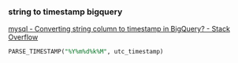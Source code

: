 ###  string to timestamp bigquery


[mysql - Converting string column to timestamp in BigQuery? - Stack Overflow](https://stackoverflow.com/questions/54897389/converting-string-column-to-timestamp-in-bigquery "mysql - Converting string column to timestamp in BigQuery? - Stack Overflow")


 

```sql
PARSE_TIMESTAMP("%Y%m%d%k%M", utc_timestamp)

```
